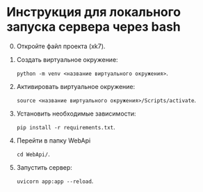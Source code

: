 # Инструкция для локального запуска сервера через bash

0. Откройте файл проекта (xk7).
1. Создать виртуальное окружение:

    `python -m venv <название виртуального окружения>`.
2. Активировать виртуальное окружение:
   
   `source <название виртуального окружения>/Scripts/activate`.
3. Установить необходимые зависимости:

   `pip install -r requirements.txt`.
4. Перейти в папку WebApi

   `cd WebApi/`.
5. Запустить сервер:
   
   `uvicorn app:app --reload`.
